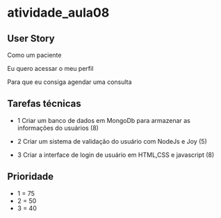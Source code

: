 # atividade_aula08
## User Story
Como um paciente

Eu quero acessar o meu perfil

Para que eu consiga agendar uma consulta

## Tarefas técnicas
- 1 Criar um banco de dados em MongoDb para armazenar as informações do usuários (8)

- 2 Criar um sistema de validação do usuário com NodeJs e Joy (5)

- 3 Criar a interface de login de usuário em HTML,CSS e javascript (8)

## Prioridade

- 1 = 75
- 2 = 50
- 3 = 40
